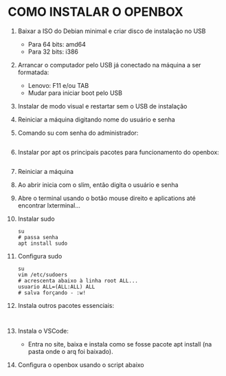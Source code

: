 # COMO INSTALAR O OPENBOX

1. Baixar a ISO do Debian minimal e criar disco de instalação no USB
	- Para 64 bits: amd64
	- Para 32 bits: i386

2. Arrancar o computador pelo USB já conectado na máquina a ser formatada:
	- Lenovo: F11 e/ou TAB
	- Mudar para iniciar boot pelo USB

3. Instalar de modo visual e restartar sem o USB de instalação

4. Reiniciar a máquina digitando nome do usuário e senha

5. Comando su com senha do administrador:
	~~~ su ~~~

6. Instalar por apt os principais pacotes para funcionamento do openbox:
	~~~ apt install openbox xinit aptitude slim lxterminal menu obconf nitrogen compton tint2 thunar arandr rofi ~~~

7. Reiniciar a máquina

8. Ao abrir inicia com o slim, então digita o usuário e senha

9. Abre o terminal usando o botão mouse direito e aplications até encontrar lxterminal...

10. Instalar sudo
	~~~ 
	su
	# passa senha 
	apt install sudo
	~~~

11. Configura sudo
	~~~ 
	su
	vim /etc/sudoers
	# acrescenta abaixo à linha root ALL...
	usuario ALL=(ALL:ALL) ALL
	# salva forçando - :w!
	~~~

12. Instala outros pacotes essenciais:
	~~~ sudo apt install lxapperance conky bc gawk sed lynx curl wget html-xml-utils xclip ffmpeg imagemagick youtube-dl nmap gnumeric abiword htop mc ranger mupdf alpine colordiff feh fswebcam dialog jq numix-icon-theme-circle git gimp hugo ~~~ 


13. Instala o VSCode:
	- Entra no site, baixa e instala como se fosse pacote apt install (na pasta onde o arq foi baixado). 


14. Configura o openbox usando o script abaixo
	~~~ bash configura-openbox.sh ~~~


 

